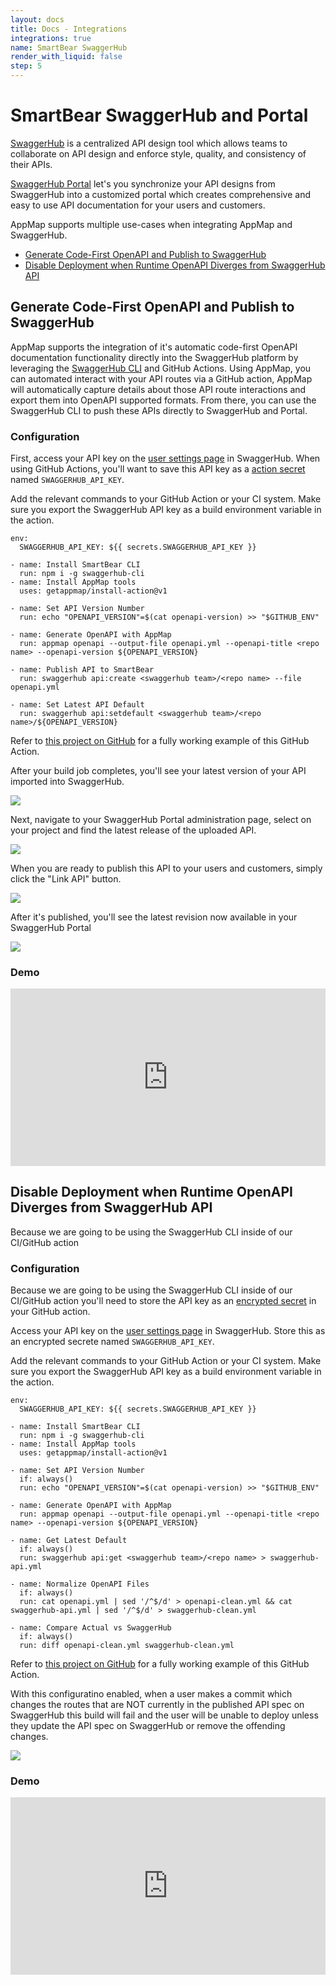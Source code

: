 ```yaml
---
layout: docs
title: Docs - Integrations
integrations: true
name: SmartBear SwaggerHub
render_with_liquid: false
step: 5
---
```


# SmartBear SwaggerHub and Portal

[SwaggerHub](https://swagger.io/tools/swaggerhub/) is a centralized API design tool which allows teams to collaborate on API design and enforce style, quality, and consistency of their APIs. 

[SwaggerHub Portal](https://swagger.io/tools/swaggerhub/features/swaggerhub-portal/) let's you synchronize your API designs from SwaggerHub into a customized portal which creates comprehensive and easy to use API documentation for your users and customers.  

AppMap supports multiple use-cases when integrating AppMap and SwaggerHub.
- [Generate Code-First OpenAPI and Publish to SwaggerHub](#generate-code-first-openapi-and-publish-to-swaggerhub)
- [Disable Deployment when Runtime OpenAPI Diverges from SwaggerHub API](#disable-deployment-when-runtime-openapi-diverges-from-swaggerhub-api)
  
## Generate Code-First OpenAPI and Publish to SwaggerHub

AppMap supports the integration of it's automatic code-first OpenAPI documentation functionality directly into the SwaggerHub platform by leveraging the [SwaggerHub CLI](https://github.com/SmartBear/swaggerhub-cli) and GitHub Actions.  Using AppMap, you can automated interact with your API routes via a GitHub action, AppMap will automatically capture details about those API route interactions and export them into OpenAPI supported formats. From there, you can use the SwaggerHub CLI to push these APIs directly to SwaggerHub and Portal. 

### Configuration

First, access your API key on the [user settings page](https://app.swaggerhub.com/settings/apiKey) in SwaggerHub. When using GitHub Actions, you'll want to save this API key as a [action secret](https://docs.github.com/en/actions/security-guides/using-secrets-in-github-actions) named `SWAGGERHUB_API_KEY`.

Add the relevant commands to your GitHub Action or your CI system. Make sure you export the SwaggerHub API key as a build environment variable in the action.

```
env:
  SWAGGERHUB_API_KEY: ${{ secrets.SWAGGERHUB_API_KEY }}
```

```
- name: Install SmartBear CLI
  run: npm i -g swaggerhub-cli 
- name: Install AppMap tools
  uses: getappmap/install-action@v1

- name: Set API Version Number
  run: echo "OPENAPI_VERSION"=$(cat openapi-version) >> "$GITHUB_ENV"

- name: Generate OpenAPI with AppMap
  run: appmap openapi --output-file openapi.yml --openapi-title <repo name> --openapi-version ${OPENAPI_VERSION}

- name: Publish API to SmartBear
  run: swaggerhub api:create <swaggerhub team>/<repo name> --file openapi.yml

- name: Set Latest API Default
  run: swaggerhub api:setdefault <swaggerhub team>/<repo name>/${OPENAPI_VERSION}
```

Refer to [this project on GitHub](https://github.com/land-of-apps/rails_tutorial_sample_app_7th_ed/blob/smartbear-integration/.github/workflows/openapi-publish.yml) for a fully working example of this GitHub Action.

After your build job completes, you'll see your latest version of your API imported into SwaggerHub. 

<img class="video-screenshot" src="/assets/img/swaggerhub-api.webp"/> 

Next, navigate to your SwaggerHub Portal administration page, select on your project and find the latest release of the uploaded API. 

<img class="video-screenshot" src="/assets/img/swaggerhub-portal-link.webp"/>

When you are ready to publish this API to your users and customers, simply click the "Link API" button. 

<img class="video-screenshot" src="/assets/img/swaggerhub-publish.webp"/>

After it's published, you'll see the latest revision now available in your SwaggerHub Portal

<img class="video-screenshot" src="/assets/img/swaggerhub-portal.webp"/>

### Demo

<div style="position: relative; padding-bottom: 56.25%; height: 0;"><iframe src="https://www.loom.com/embed/b36735e6254a4a13a824c827a3390efb" frameborder="0" webkitallowfullscreen mozallowfullscreen allowfullscreen style="position: absolute; top: 0; left: 0; width: 100%; height: 100%;"></iframe></div>

## Disable Deployment when Runtime OpenAPI Diverges from SwaggerHub API

Because we are going to be using the SwaggerHub CLI inside of our CI/GitHub action

### Configuration
Because we are going to be using the SwaggerHub CLI inside of our CI/GitHub action you'll need to store the API key as an [encrypted secret](https://docs.github.com/en/actions/security-guides/using-secrets-in-github-actions) in your GitHub action.

Access your API key on the [user settings page](https://app.swaggerhub.com/settings/apiKey) in SwaggerHub. Store this as an encrypted secrete named `SWAGGERHUB_API_KEY`.

Add the relevant commands to your GitHub Action or your CI system. Make sure you export the SwaggerHub API key as a build environment variable in the action.

```
env:
  SWAGGERHUB_API_KEY: ${{ secrets.SWAGGERHUB_API_KEY }}
```

```
- name: Install SmartBear CLI
  run: npm i -g swaggerhub-cli 
- name: Install AppMap tools
  uses: getappmap/install-action@v1

- name: Set API Version Number
  if: always() 
  run: echo "OPENAPI_VERSION"=$(cat openapi-version) >> "$GITHUB_ENV"

- name: Generate OpenAPI with AppMap
  run: appmap openapi --output-file openapi.yml --openapi-title <repo name> --openapi-version ${OPENAPI_VERSION}

- name: Get Latest Default
  if: always()
  run: swaggerhub api:get <swaggerhub team>/<repo name> > swaggerhub-api.yml

- name: Normalize OpenAPI Files
  if: always()
  run: cat openapi.yml | sed '/^$/d' > openapi-clean.yml && cat swaggerhub-api.yml | sed '/^$/d' > swaggerhub-clean.yml

- name: Compare Actual vs SwaggerHub
  if: always()
  run: diff openapi-clean.yml swaggerhub-clean.yml 
```

Refer to [this project on GitHub](https://github.com/land-of-apps/rails_tutorial_sample_app_7th_ed/blob/smartbear-api-comparison/.github/workflows/openapi-compare.yml) for a fully working example of this GitHub Action.

With this configuratino enabled, when a user makes a commit which changes the routes that are NOT currently in the published API spec on SwaggerHub this build will fail and the user will be unable to deploy unless they update the API spec on SwaggerHub or remove the offending changes. 

<img class="video-screenshot" src="/assets/img/swaggerhub-github-build-failure.webp"/>

### Demo
<div style="position: relative; padding-bottom: 56.25%; height: 0;"><iframe src="https://www.loom.com/embed/f51d590a46e8493ebb27be33c63328e6" frameborder="0" webkitallowfullscreen mozallowfullscreen allowfullscreen style="position: absolute; top: 0; left: 0; width: 100%; height: 100%;"></iframe></div>
